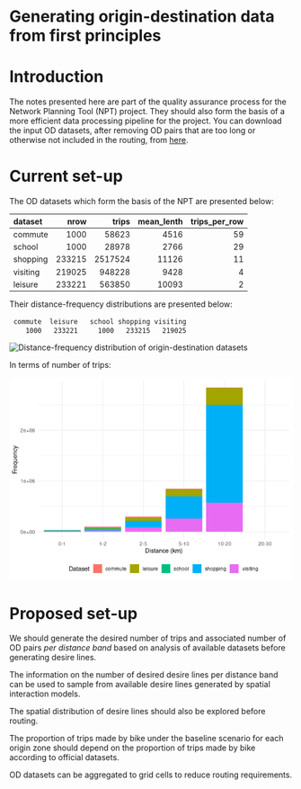 # Generating origin-destination data from first principles


# Introduction

The notes presented here are part of the quality assurance process for
the Network Planning Tool (NPT) project. They should also form the basis
of a more efficient data processing pipeline for the project. You can
download the input OD datasets, after removing OD pairs that are too
long or otherwise not included in the routing, from
[here](https://github.com/nptscot/outputdata/releases/tag/od-data-2025-05).

# Current set-up

The OD datasets which form the basis of the NPT are presented below:

| dataset  |   nrow |   trips | mean_lenth | trips_per_row |
|:---------|-------:|--------:|-----------:|--------------:|
| commute  |   1000 |   58623 |       4516 |            59 |
| school   |   1000 |   28978 |       2766 |            29 |
| shopping | 233215 | 2517524 |      11126 |            11 |
| visiting | 219025 |  948228 |       9428 |             4 |
| leisure  | 233221 |  563850 |      10093 |             2 |

Their distance-frequency distributions are presented below:


     commute  leisure   school shopping visiting 
        1000   233221     1000   233215   219025 

![Distance-frequency distribution of origin-destination
datasets](od-gen_files/figure-commonmark/od-distance-freq-1.png)

In terms of number of trips:

![](od-gen_files/figure-commonmark/unnamed-chunk-4-1.png)

# Proposed set-up

We should generate the desired number of trips and associated number of
OD pairs *per distance band* based on analysis of available datasets
before generating desire lines.

The information on the number of desired desire lines per distance band
can be used to sample from available desire lines generated by spatial
interaction models.

The spatial distribution of desire lines should also be explored before
routing.

The proportion of trips made by bike under the baseline scenario for
each origin zone should depend on the proportion of trips made by bike
according to official datasets.

OD datasets can be aggregated to grid cells to reduce routing
requirements.
